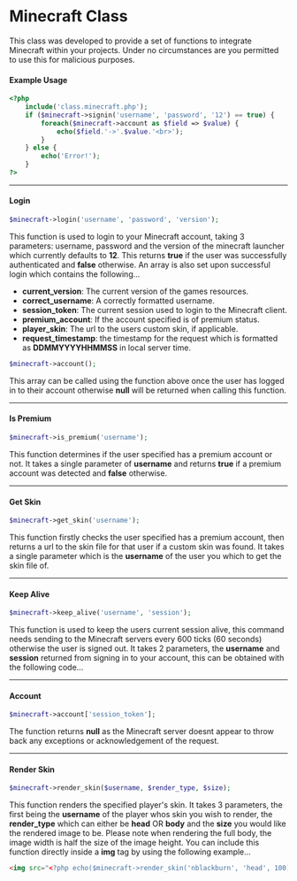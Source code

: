# Minecraft Class

This class was developed to provide a set of functions to integrate Minecraft within your projects. Under no circumstances
are you permitted to use this for malicious purposes.

#### Example Usage

```php
<?php
    include('class.minecraft.php');
	if ($minecraft->signin('username', 'password', '12') == true) {
		foreach($minecraft->account as $field => $value) {
			echo($field.'->'.$value.'<br>');
		}
	} else {
		echo('Error!');
	}
?>
```

---

#### Login

```php
$minecraft->login('username', 'password', 'version');
```

This function is used to login to your Minecraft account, taking 3 parameters: username, password and the version of the minecraft
launcher which currently defaults to **12**. This returns **true** if the user was successfully authenticated and **false**
otherwise. An array is also set upon successful login which contains the following...

* **current_version**: The current version of the games resources.
* **correct_username**: A correctly formatted username.
* **session_token**: The current session used to login to the Minecraft client.
* **premium_account**: If the account specified is of premium status.
* **player_skin**: The url to the users custom skin, if applicable.
* **request_timestamp**: the timestamp for the request which is formatted as **DDMMYYYYHHMMSS** in local server time.

```php
$minecraft->account();
```

This array can be called using the function above once the user has logged in to their account otherwise **null** will be returned
when calling this function.

---

#### Is Premium

```php
$minecraft->is_premium('username');
```

This function determines if the user specified has a premium account or not. It takes a single parameter of **username** and
returns **true** if a premium account was detected and **false** otherwise.

---

#### Get Skin

```php
$minecraft->get_skin('username');
```

This function firstly checks the user specified has a premium account, then returns a url to the skin file for that user if
a custom skin was found. It takes a single parameter which is the **username** of the user you which to get the skin file of.

---

#### Keep Alive

```php
$minecraft->keep_alive('username', 'session');
```

This function is used to keep the users current session alive, this command needs sending to the Minecraft servers every 600
ticks (60 seconds) otherwise the user is signed out. It takes 2 parameters, the **username** and **session** returned from signing
in to your account, this can be obtained with the following code...

---

#### Account

```php
$minecraft->account['session_token'];
```

The function returns **null** as the Minecraft server doesnt appear to throw back any exceptions or acknowledgement of the request.

---

#### Render Skin

```php
$minecraft->render_skin($username, $render_type, $size);
```

This function renders the specified player's skin. It takes 3 parameters, the first being the **username** of the player whos skin you wish to render,
the **render_type** which can either be **head** OR **body** and the **size** you would like the rendered image to be. Please note when rendering
the full body, the image width is half the size of the image height. You can include this function directly inside a **img** tag by using the following
example...

```html
<img src="<?php echo($minecraft->render_skin('nblackburn', 'head', 100)) ?>" width="100" height="100">
```